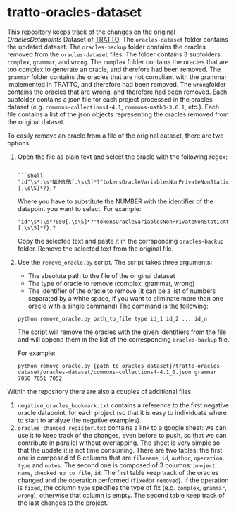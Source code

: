 # tratto-oracles-dataset
This repository keeps track of the changes on the original _OraclesDatapoints_ Dataset of [TRATTO](https://github.com/AML14/tratto). 
The `oracles-dataset` folder contains the updated dataset.
The `oracles-backup` folder contains the oracles removed from the `oracles-dataset` files.
The folder contains 3 subfolders: `complex`, `grammar`, and `wrong`.
The `complex` folder contains the oracles that are too complex to generate an oracle, and therefore had been removed.
The `grammar` folder contains the oracles that are not compliant with the grammar implemented in TRATTO, and therefore had been removed.
The `wrong`folder contains the oracles that are wrong, and therefore had been removed.
Each subfolder contains a json file for each project processed in the oracles dataset (e.g. `commons-collections4-4.1`, `commons-math3-3.6.1`, etc.).
Each file contains a list of the json objects representing the oracles removed from the original dataset.

To easily remove an oracle from a file of the original dataset, there are two options.

1. Open the file as plain text and select the oracle with the following regex:
    ```shell
    
    ```shell
    "id"\s*:\s*NUMBER[.\s\S]*?"tokensOracleVariablesNonPrivateNonStaticAttributes"[.\s\S]*?},?
    ```
   Where you have to substitute the NUMBER with the identifier of the datapoint you want to select. For example:
    ```shell
    "id"\s*:\s*7050[.\s\S]*?"tokensOracleVariablesNonPrivateNonStaticAttributes"[.\s\S]*?},?
    ```
   Copy the selected text and paste it in the corrsponding `oracles-backup` folder. Remove the selected text from the original file.

2. Use the `remove_oracle.py` script. The script takes three arguments:
   * The absolute path to the file of the original dataset
   * The type of oracle to remove (complex, grammar, wrong)
   * The identifier of the oracle to remove (it can be a list of numbers separated by a white space, if you want to eliminate more than one oracle with a single command)
   The command is the following:
    ```shell
    python remove_oracle.py path_to_file type id_1 id_2 ... id_n
    ``` 
   The script will remove the oracles with the given identifiers from the file and will append them in the list of the corresponding `oracles-backup` file.  

   For example:
    ```shell
    python remove_oracle.py [path_to_oracles_dataset]/tratto-oracles-dataset/oracles-dataset/commons-collections4-4.1_0.json grammar 7050 7051 7052
    ```

Within the repository there are also a couples of additional files.

1. `negative_oracles_bookmark.txt` contains a reference to the first negative oracle datapoint, for each project (so that it is easy to individuate where to start to analyze the negative examples).
2. `oracles_changed_register.txt` contains a link to a google sheet: we can use it to keep track of the changes, 
   even before to push, so that we can contribute in parallel without overlapping. The sheet is very simple so that the 
   update it is not time consuming. There are two tables: the first one is composed of 6 columns that are `filename`, `id`, 
   `author`, `operation`, `type` and `notes`. The second one is composed of 3 columns: `project name`, `checked up to file`, `id`. 
   The first table keep track of the oracles changed and the operation performed (`fixed`or `removed`). 
   If the operation is `fixed`, the column `type` specifies the type of fix (e.g. `complex`, `grammar`, `wrong`), otherwise that column is empty.
   The second table keep track of the last changes to the project.